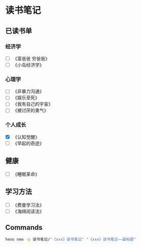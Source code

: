 # 读书笔记

## 已读书单

### 经济学

- [ ] 《富爸爸 穷爸爸》
- [ ] 《小岛经济学》

### 心理学

- [ ] 《非暴力沟通》
- [ ] 《娱乐至死》
- [ ] 《我有自己的宇宙》
- [ ] 《被讨厌的勇气》

### 个人成长

- [x] 《认知觉醒》
- [ ] 《早起的奇迹》

## 健康

- [ ] 《睡眠革命》

## 学习方法

- [ ] 《费曼学习法》
- [ ] 《海绵阅读法》

## Commands

```bash
hexo new -p 读书笔记/"《xxx》读书笔记" "《xxx》读书笔记——副标题"
```
